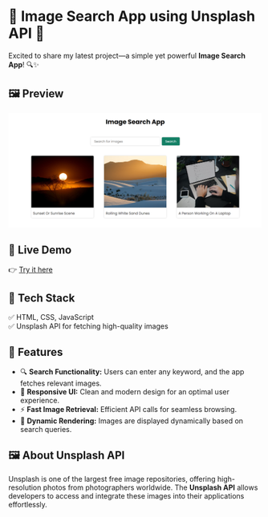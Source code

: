 

# 🚀 Image Search App using Unsplash API 🌟

Excited to share my latest project—a simple yet powerful **Image Search App**! 🔍✨  

## 🖼️ Preview  
![Image Search App](Image-Search-App.png)  

## 🔗 Live Demo  
👉 [Try it here](https://chaitu1277.github.io/Image-Search-App/)  

## 🔹 Tech Stack  
✅ HTML, CSS, JavaScript  
✅ Unsplash API for fetching high-quality images  

## 🎯 Features  
- 🔍 **Search Functionality:** Users can enter any keyword, and the app fetches relevant images.  
- 🎨 **Responsive UI:** Clean and modern design for an optimal user experience.  
- ⚡ **Fast Image Retrieval:** Efficient API calls for seamless browsing.  
- 💾 **Dynamic Rendering:** Images are displayed dynamically based on search queries.  

## 🖼️ About Unsplash API  
Unsplash is one of the largest free image repositories, offering high-resolution photos from photographers worldwide. The **Unsplash API** allows developers to access and integrate these images into their applications effortlessly.  
